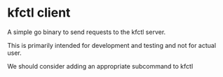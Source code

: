 # kfctl client

A simple go binary to send requests to the kfctl server.

This is primarily intended for development and testing and not for actual user.

We should consider adding an appropriate subcommand to kfctl